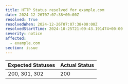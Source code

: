 ```yaml
---
title: HTTP Status resolved for example.com
date: 2024-12-26T07:07:38+00:00Z
resolved: True
resolvedWhen: 2024-12-26T07:07:38+00:00Z
resolvedStartTime: 2024-10-25T21:09:43.191474+00:00
severity: notice
affected:
  - example.com
section: issue
---
```


| Expected Statuses | Actual Status  |
|-------------------|----------------|
| 200, 301, 302 | 200 |
